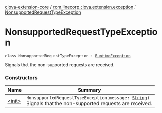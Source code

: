 [clova-extension-core](../../index.md) / [com.linecorp.clova.extension.exception](../index.md) / [NonsupportedRequestTypeException](./index.md)

# NonsupportedRequestTypeException

`class NonsupportedRequestTypeException : `[`RuntimeException`](http://docs.oracle.com/javase/6/docs/api/java/lang/RuntimeException.html)

Signals that the non-supported requests are received.

### Constructors

| Name | Summary |
|---|---|
| [&lt;init&gt;](-init-.md) | `NonsupportedRequestTypeException(message: `[`String`](https://kotlinlang.org/api/latest/jvm/stdlib/kotlin/-string/index.html)`)`<br>Signals that the non-supported requests are received. |
